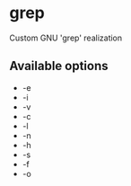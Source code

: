 # grep
Custom GNU 'grep' realization

## Available options
- -e
- -i
- -v
- -c
- -l
- -n
- -h
- -s
- -f
- -o
